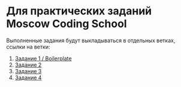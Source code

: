 # Для практических заданий Moscow Coding School
Выполненные задания будут выкладываться в отдельных ветках, ссылки на ветки:
  1. [Задание 1 / Boilerplate](https://github.com/Matrosov-Dmtiry/WebDev_MSC/tree/practice-task-1)
  2. [Задание 2](https://github.com/Matrosov-Dmtiry/WebDev_MSC/tree/practice-task-2)
  3. [Задание 3](https://github.com/Matrosov-Dmtiry/WebDev_MSC/tree/practice-task-3)
  4. [Задание 4](https://github.com/Matrosov-Dmtiry/WebDev_MSC/tree/practice-task-4)
